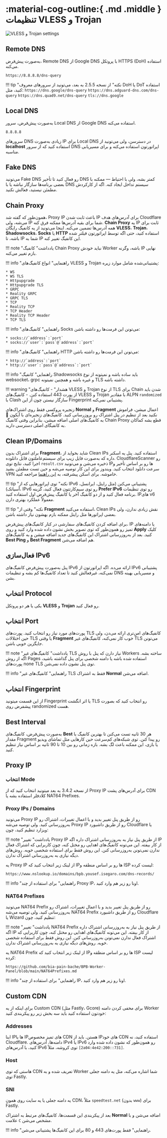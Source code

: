 # :material-cog-outline:{ .md .middle } تنظیمات VLESS و Trojan

![VLESS و Trojan settings](../images/vless-trojan-settings.jpg)

## Remote DNS

به‌صورت پیش‌فرض، Remote DNS از Google DNS با پروتکل HTTPS (DoH) استفاده می‌کنه.

```title="Remote DNS پیشفرض"
https://8.8.8.8/dns-query
```

!!! tip "نکته"
    از نسخه 2.5.5 به بعد، می‌تونید از سرورهای معروف DoH یا DoT استفاده کنید، مثل:
    ```
    https://dns.google/dns-query
    ```
    ```
    https://dns.adguard-dns.com/dns-query
    ```
    ```
    https://dns.quad9.net/dns-query
    ```
    ```
    tls://dns.google
    ```

## Local DNS

به‌صورت پیش‌فرض، سرور Local DNS از Google DNS استفاده می‌کنه.

```title="Local DNS پیشفرض"
8.8.8.8
```

سرورهای DNS زیادی به‌صورت IP برای Local DNS در دسترسن، ولی می‌تونید از **localhost** استفاده کنید که از سرور DNS اپراتورتون استفاده می‌کنه و برای مسیریابی مناسبه.

## Fake DNS

می‌تونید Fake DNS رو فعال کنید تا تأخیر DNS کمتر بشه، ولی با احتیاط — ممکنه با بعضی برنامه‌ها سازگار نباشه یا با DNS سیستم تداخل ایجاد کنه. اگه از کارکردش مطمئن نیستید، فعالش نکنید.

## Chain Proxy

همون‌طور که گفته شد، Proxy IP باعث ثابت شدن IP برای آدرس‌های هدف Cloudflare می‌شه، ولی IP شما برای بقیه آدرس‌ها ممکنه فرق کنه. **Chain Proxy** یه IP ثابت برای همه آدرس‌ها تضمین می‌کنه. اینجا می‌تونید از یه کانفیگ رایگان **VLESS**، **Trojan**، **Shadowsocks**، **Socks** یا **HTTP** استفاده کنید، حتی اگه توسط اپراتورتون فیلتر شده باشه، تا IP شما به IP این کانفیگ تغییر کنه.

!!! note "یادداشت"
    کانفیگ Chain Proxy نباید خودش Worker باشه، وگرنه IP نهایی بازم تغییر می‌کنه.

!!! info "راهنمایی"
    انواع کانفیگ‌های VLESS و Trojan پشتیبانی‌شده شامل موارد زیره:

    * WS
    * WS TLS
    * Httpupgrade
    * Httpupgrade TLS
    * GRPC
    * Reality GRPC
    * GRPC TLS
    * TCP
    * Reality TCP
    * TCP Header
    * Reality TCP Header
    * TCP TLS

!!! info "راهنمایی"
    کانفیگ‌های Socks می‌تونن این فرمت‌ها رو داشته باشن:

    * socks://`address`:`port`
    * socks://`user`:`pass`@`address`:`port`

!!! info "راهنمایی"
    کانفیگ‌های HTTP می‌تونن این فرمت‌ها رو داشته باشن:

    * http://`address`:`port`
    * http://`user`:`pass`@`address`:`port`

!!! info "راهنمایی"
    کانفیگ Shadowsocks باید ساده باشه و نمیتونه از نوع websocket، grpc و غیره باشه و همچنین نمیتونه TLS داشته باشه.

!!! warning "هشدار"
    - کانفیگ‌های VLESS و Trojan از نوع TLS برای Chain شدن باید از پورت 443 استفاده کنن.
    - کانفیگ‌های VLESS و Trojan با مقادیر ALPN `randomized` با Clash سازگار نیستن چون از این Fingerprint پشتیبانی نمی‌کنه.

زنجیره پروکسی فقط روی اشتراک‌های **Normal** و **Fragment** اعمال میشن، فراموش نکنید بعد از تنظیم در پنل اشتراک رو بروزرسانی کنید. کانفیگ‌های زنجیره‌ای با آیکون 🔗 به کانفیگ‌های اصلی اضافه میشن، بنابراین وقتی کانفیگ Chain Proxy قطع بشه کماکان به کانفیگای اصلی دسترسی دارید.

## Clean IP/Domains

برای اشتراک‌ بدون **Fragment**، شاید بخواید از Clean IPs استفاده کنید. پنل یه اسکنر داره که به‌صورت فایل زیپ برای سیستم‌عاملتون قابل دانلوده. CloudflareScanner رو اجرا کنید، نتایج توی `result.csv` ذخیره می‌شن و می‌تونید IPها رو بر اساس تأخیر و سرعت دانلود انتخاب کنید. ویندوز برای این کار توصیه می‌شه و حین تست مطمئن بشید VPN خاموشه. برای اسکن پیشرفته، به [این راهنما](https://github.com/bia-pain-bache/Cloudflare-Clean-IP-Scanner/blob/master/README.md) مراجعه کنید.

!!! tip "نکته"
    توی اپراتورهایی که از IPv6 پشتیبانی می‌کنن (مثل رایتل، ایرانسل، آسیاتک)، IPv6 رو توی سیم‌کارتتون فعال کنید، گزینه **Prefer IPv6** رو توی تنظیمات برنامه فعال کنید و از دو کانفیگ آخر یا کانفیگ‌ پیش‌فرض اول استفاده کنید. IPهای v6 معمولاً عملکرد بهتری دارن.

!!! tip "نکته"
    وقتی از **Fragment** استفاده می‌کنید، Clean IPs نقش زیادی ندارن، ولی بعضی اپراتورها مثل رایتل ممکنه بازم بهشون نیاز داشته باشن.

برای اضافه کردن کانفیگ‌های سفارشی در کنار کانفیگ‌های پیش‌فرض، IP یا دامنه‌های تمیز رو همون‌طور که توی تصویر بخش نشون داده شده وارد کنید و روی **Apply** کلیک کنید. بعد از به‌روز‌رسانی اشتراک این کانفیگ‌های جدید اضافه میشن و به کانفیگ‌های **Best Ping** و **Best Fragment** هم اضافه می‌شن.

## فعال‌سازی IPv6

پنل به‌صورت پیش‌فرض کانفیگ‌های IPv6 ارائه می‌ده. اگه اپراتورتون از IPv6 پشتیبانی نمی‌کنه، غیرفعالش کنید تا تعداد کانفیگ‌ها کم بشه و تنظیمات DNS و مسیریابی بهینه بشن.

## انتخاب Protocol

یکی یا هر دو پروتکل **VLESS** و **Trojan** رو فعال کنید.

## انتخاب Port

پورت‌های مورد نیاز رو انتخاب کنید. پورت‌های TLS کانفیگ‌های امن‌تری ارائه می‌دن، ولی حین اختلالات TLS یا وقتی **Fragment** خوب کار نمی‌کنه، کانفیگ‌های غیر TLS می‌تونن جایگزین خوبی باشن.

!!! note "یادداشت"
    کانفیگ‌های غیر TLS نیاز دارن که پنل با روش Workers ساخته بشه. اگه از روش Pages استفاده شده باشه یا دامنه شخصی برای پنل گذاشته باشید، پورت‌های none TLS توی پنل نشون داده نمی‌شن.

!!! info "راهنمایی"
    کانفیگ‌های غیر TLS فقط به اشتراک‌ **Normal** اضافه می‌شن.

## انتخاب Fingerprint

از این قسمت میتونید Fingerprint یا اثر انگشت TLS رو انتخاب کنید که بصورت پیشفرض روی randomized هست.

## Best Interval

به‌صورت پیش‌فرض، کانفیگ‌های **Best** هر 30 ثانیه تست می‌کنن تا بهترین کانفیگ یا مقدار Fragment رو پیدا کنن. توی شبکه‌های کم‌سرعت حین کارهایی مثل تماشای ویدیو یا بازی، این ممکنه باعث لگ بشه. بازه زمانی رو بین 10 تا 90 ثانیه بر اساس نیاز تنظیم کنید.

## Proxy IP

### انتخاب Mode

از نسخه 3.4.2 به بعد میتونید انتخاب کنید که از Proxy IP برای آدرس‌های پشت CDN کلادفلر استفاده بشه یا NAT64 Prefixes.

### Proxy IPs / Domains

 می‌تونید Proxy IP رو از طریق پنل تغییر بدید و با اعمال تغییرات، اشتراک رو به‌روزرسانی کنید. ولی توصیه می‌شه Proxy IP رو از طریق داشبورد Cloudflare یا ویزارد تنظیم کنید، چون:

!!! note "یادداشت"
    تغییر Proxy IP از طریق پنل نیاز به به‌روزرسانی اشتراک داره اگه IP از کار بیفته. این می‌تونه کانفیگ‌های اهدایی رو مختل کنه، چون کاربرایی که اشتراک فعال ندارن نمی‌تونن به‌روزرسانی کنن. این روش فقط برای استفاده شخصی خوبه. روش‌های دیگه نیازی به به‌روزرسانی اشتراک ندارن.

یه Proxy IP از لینک زیر انتخاب کنید که IPها رو بر اساس منطقه و ISP لیست کرده:

```text
https://www.nslookup.io/domains/bpb.yousef.isegaro.com/dns-records/
```

!!! info "راهنمایی"
    برای استفاده از چند Proxy IP، اونا رو زیر هم وارد کنید.

### NAT64 Prefixes

 می‌تونید NAT64 Prefix رو از طریق پنل تغییر بدید و با اعمال تغییرات، اشتراک رو به‌روزرسانی کنید. ولی توصیه می‌شه NAT64 Prefix رو از طریق داشبورد Cloudflare یا Wizard تنظیم کنید، چون:

!!! note "یادداشت"
    تغییر NAT64 Prefix از طریق پنل نیاز به به‌روزرسانی اشتراک داره اگه IP از کار بیفته. این می‌تونه کانفیگ‌های اهدایی رو مختل کنه، چون کاربرایی که اشتراک فعال ندارن نمی‌تونن به‌روزرسانی کنن. این روش فقط برای استفاده شخصی خوبه. روش‌های دیگه نیازی به به‌روزرسانی اشتراک ندارن.

یه NAT64 Prefix از لینک زیر انتخاب کنید که IPها رو بر اساس منطقه و ISP لیست کرده:

```text
https://github.com/bia-pain-bache/BPB-Worker-Panel/blob/main/NAT64Prefixes.md
```

!!! info "راهنمایی"
    برای استفاده از چند IP، اونا رو زیر هم وارد کنید.

## Custom CDN

برای اینکه از یه Custom CDN (مثل Fastly، Gcore) برای مخفی کردن دامنه Worker خودتون استفاده کنید باید سه بخش زیر رو پیکربندی کنید:

### Addresses

اینا IPها یا IPهای تمیز  مخصوص CDN هستن. باید از IPهای خود CDN استفاده کنید، نه Cloudflare. دامنه‌ها، آدرس‌های IPv4 یا IPv6 رو همون‌طور که نشون داده شده وارد کنید، با آدرس‌های IPv6 توی کروشه، مثلاً `[2a04:4e42:200::731]`.

### Host

هاستی که توی CDN تعریف شده و به Worker شما اشاره می‌کنه، مثل یه دامنه جعلی توی Fastly.

### SNI

یه دامنه جعلی یا یه سایت روی همون CDN، مثلاً `speedtest.net` (بدون `www`) برای Fastly.

بعد از پیکربندی این قسمت‌ها، کانفیگ‌های مرتبط به اشتراک‌ **Normal** اضافه می‌شن و با علامت `C` مشخص می‌شن.

!!! info "راهنمایی"
    فقط پورت‌های 443 و 80 برای این کانفیگ‌ها پشتیبانی می‌شن.
